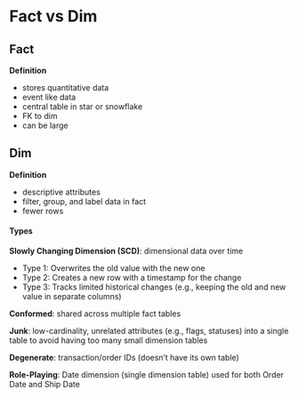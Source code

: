 # Fact vs Dim

## Fact

**Definition**
- stores quantitative data
- event like data
- central table in star or snowflake
- FK to dim
- can be large

## Dim

**Definition**
- descriptive attributes
- filter, group, and label data in fact
- fewer rows

#### Types

**Slowly Changing Dimension (SCD)**: dimensional data over time
- Type 1: Overwrites the old value with the new one
- Type 2: Creates a new row with a timestamp for the change
- Type 3: Tracks limited historical changes (e.g., keeping the old and new value in separate columns)


**Conformed**:  shared across multiple fact tables

**Junk**: low-cardinality, unrelated attributes (e.g., flags, statuses) into a single table to avoid having too many small dimension tables

**Degenerate**: transaction/order IDs (doesn’t have its own table)

**Role-Playing**: Date dimension (single  dimension table) used for both Order Date and Ship Date
